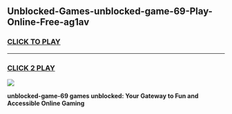 
## Unblocked-Games-unblocked-game-69-Play-Online-Free-ag1av
<h3>
<a href="https://premium76.site?title=unblocked-game-69&ref=26A">CLICK TO PLAY</a></h3>
<hr>

<h3>
<a href="https://premium76.site?title=unblocked-game-69&ref=26A">CLICK 2 PLAY</a>
  
</h3>

<a href="https://premium76.site?title=unblocked-game-69&ref=26A"><img src="https://clearcache.store/games.png"></a>


**unblocked-game-69 games unblocked: Your Gateway to Fun and Accessible Online Gaming**
